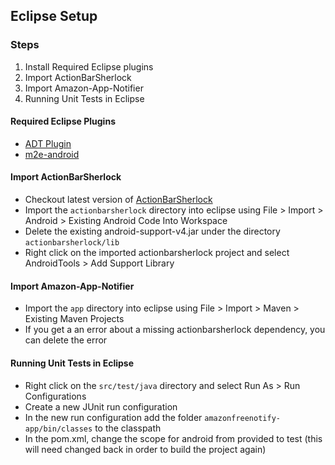 Eclipse Setup
-------------

### Steps ###
1. Install Required Eclipse plugins
2. Import ActionBarSherlock
3. Import Amazon-App-Notifier
4. Running Unit Tests in Eclipse

#### Required Eclipse Plugins ####
* [ADT Plugin](https://developer.android.com/tools/sdk/eclipse-adt.html)
* [m2e-android](http://rgladwell.github.io/m2e-android/)

#### Import ActionBarSherlock ####
* Checkout latest version of [ActionBarSherlock](https://github.com/JakeWharton/ActionBarSherlock)
* Import the `actionbarsherlock` directory into eclipse using File > Import > Android > Existing Android Code Into Workspace
* Delete the existing android-support-v4.jar under the directory `actionbarsherlock/lib`
* Right click on the imported actionbarsherlock project and select AndroidTools > Add Support Library

#### Import Amazon-App-Notifier ####
* Import the `app` directory into eclipse using File > Import > Maven > Existing Maven Projects
* If you get a an error about a missing actionbarsherlock dependency, you can delete the error

#### Running Unit Tests in Eclipse ####
* Right click on the `src/test/java` directory and select Run As > Run Configurations
* Create a new JUnit run configuration 
* In the new run configuration add the folder `amazonfreenotify-app/bin/classes` to the classpath
* In the pom.xml, change the scope for android from provided to test 
  (this will need changed back in order to build the project again)
